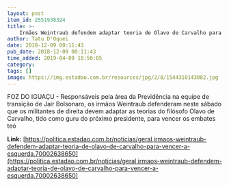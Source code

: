 ```yaml
---
layout: post
item_id: 2551938324
title: >-
    Irmãos Weintraub defendem adaptar teoria de Olavo de Carvalho para vencer a esquerda
author: Tatu D'Oquei
date: 2018-12-09 00:11:43
pub_date: 2018-12-09 00:11:43
time_added: 2019-04-09 18:50:05
category: 
tags: []
image: https://img.estadao.com.br/resources/jpg/2/8/1544310143082.jpg
---
```


FOZ DO IGUAÇU - Responsáveis pela área da Previdência na equipe de transição de Jair Bolsonaro, os irmãos Weintraub defenderam neste sábado que os militantes de direita devem adaptar as teorias do filósofo Olavo de Carvalho, tido como guru do próximo presidente, para vencer os embates teó

**Link:** [https://politica.estadao.com.br/noticias/geral,irmaos-weintraub-defendem-adaptar-teoria-de-olavo-de-carvalho-para-vencer-a-esquerda,70002638650](https://politica.estadao.com.br/noticias/geral,irmaos-weintraub-defendem-adaptar-teoria-de-olavo-de-carvalho-para-vencer-a-esquerda,70002638650)

